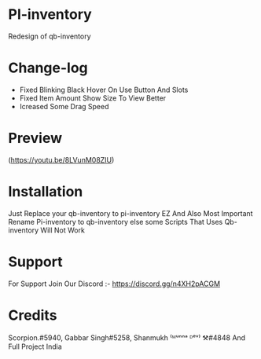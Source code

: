 # PI-inventory
Redesign of qb-inventory

# Change-log
- Fixed Blinking Black Hover On Use Button And Slots
- Fixed Item Amount Show Size To View Better
- Icreased Some Drag Speed

# Preview

(https://youtu.be/8LVunM08ZIU)

# Installation

Just Replace your qb-inventory to pi-inventory EZ
And Also Most Important Rename Pi-inventory to qb-inventory else some Scripts That Uses Qb-inventory Will Not Work

# Support

For Support Join Our Discord :-
https://discord.gg/n4XH2pACGM

# Credits

Scorpion.#5940,  Gabbar Singh#5258, Shanmukh ⁽ᴹᵘⁿⁿᵃ ᴰᵉᵛ⁾ ⚒#4848 And Full Project India
 
